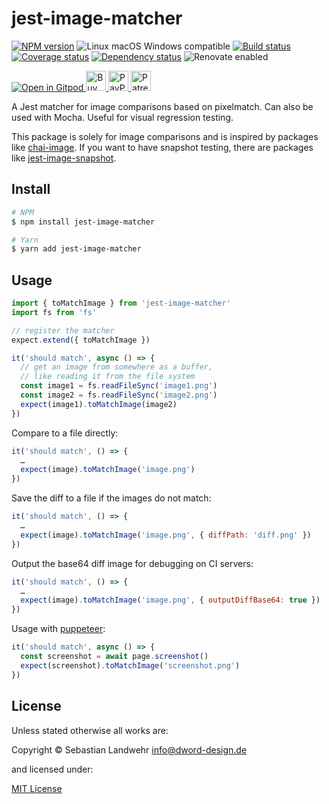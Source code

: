 <!-- TITLE/ -->
# jest-image-matcher
<!-- /TITLE -->

<!-- BADGES/ -->
[![NPM version](https://img.shields.io/npm/v/jest-image-matcher.svg)](https://npmjs.org/package/jest-image-matcher)
![Linux macOS Windows compatible](https://img.shields.io/badge/os-linux%20%7C%C2%A0macos%20%7C%C2%A0windows-blue)
[![Build status](https://github.com/dword-design/jest-image-matcher/workflows/build/badge.svg)](https://github.com/dword-design/jest-image-matcher/actions)
[![Coverage status](https://img.shields.io/coveralls/dword-design/jest-image-matcher)](https://coveralls.io/github/dword-design/jest-image-matcher)
[![Dependency status](https://img.shields.io/david/dword-design/jest-image-matcher)](https://david-dm.org/dword-design/jest-image-matcher)
![Renovate enabled](https://img.shields.io/badge/renovate-enabled-brightgreen)

<a href="https://gitpod.io/#https://github.com/dword-design/bar">
  <img src="https://gitpod.io/button/open-in-gitpod.svg" alt="Open in Gitpod">
</a><a href="https://www.buymeacoffee.com/dword">
  <img
    src="https://www.buymeacoffee.com/assets/img/guidelines/download-assets-sm-2.svg"
    alt="Buy Me a Coffee"
    height="32"
  >
</a><a href="https://paypal.me/SebastianLandwehr">
  <img
    src="https://dword-design.de/images/paypal.svg"
    alt="PayPal"
    height="32"
  >
</a><a href="https://www.patreon.com/dworddesign">
  <img
    src="https://dword-design.de/images/patreon.svg"
    alt="Patreon"
    height="32"
  >
</a>
<!-- /BADGES -->

<!-- DESCRIPTION/ -->
A Jest matcher for image comparisons based on pixelmatch. Can also be used with Mocha. Useful for visual regression testing.
<!-- /DESCRIPTION -->

This package is solely for image comparisons and is inspired by packages like [chai-image](https://www.npmjs.com/package/chai-image). If you want to have snapshot testing, there are packages like [jest-image-snapshot](https://www.npmjs.com/package/jest-image-snapshot).

<!-- INSTALL/ -->
## Install

```bash
# NPM
$ npm install jest-image-matcher

# Yarn
$ yarn add jest-image-matcher
```
<!-- /INSTALL -->

## Usage

```js
import { toMatchImage } from 'jest-image-matcher'
import fs from 'fs'

// register the matcher
expect.extend({ toMatchImage })

it('should match', async () => {
  // get an image from somewhere as a buffer,
  // like reading it from the file system
  const image1 = fs.readFileSync('image1.png')
  const image2 = fs.readFileSync('image2.png')
  expect(image1).toMatchImage(image2)
})
```

Compare to a file directly:
```js
it('should match', () => {
  …
  expect(image).toMatchImage('image.png')
})
```

Save the diff to a file if the images do not match:
```js
it('should match', () => {
  …
  expect(image).toMatchImage('image.png', { diffPath: 'diff.png' })
})
```

Output the base64 diff image for debugging on CI servers:
```js
it('should match', () => {
  …
  expect(image).toMatchImage('image.png', { outputDiffBase64: true })
})
```

Usage with [puppeteer](https://www.npmjs.com/package/puppeteer):
```js
it('should match', async () => {
  const screenshot = await page.screenshot()
  expect(screenshot).toMatchImage('screenshot.png')
})
```

<!-- LICENSE/ -->
## License

Unless stated otherwise all works are:

Copyright &copy; Sebastian Landwehr <info@dword-design.de>

and licensed under:

[MIT License](https://opensource.org/licenses/MIT)
<!-- /LICENSE -->
